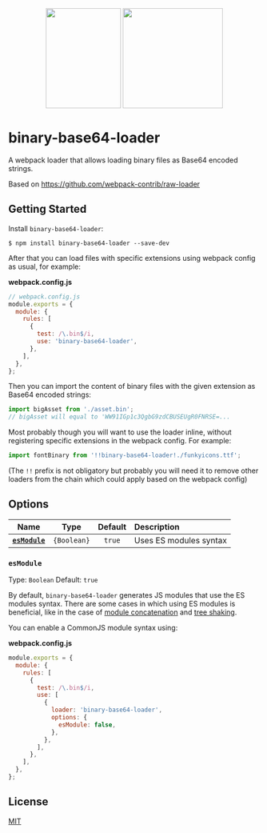 <div align="center">
  <img width="150" height="200"
    src="https://www.iconfinder.com/icons/298769/download/svg/512">
  <a href="https://github.com/webpack/webpack">
    <img width="200" height="200"
      src="https://webpack.js.org/assets/icon-square-big.svg">
  </a>
</div>

# binary-base64-loader

A webpack loader that allows loading binary files as Base64 encoded strings.

Based on https://github.com/webpack-contrib/raw-loader

## Getting Started

Install `binary-base64-loader`:

```console
$ npm install binary-base64-loader --save-dev
```

After that you can load files with specific extensions using webpack config as usual, for example:

**webpack.config.js**

```js
// webpack.config.js
module.exports = {
  module: {
    rules: [
      {
        test: /\.bin$/i,
        use: 'binary-base64-loader',
      },
    ],
  },
};
```

Then you can import the content of binary files with the given extension as Base64 encoded strings:

```js
import bigAsset from './asset.bin';
// bigAsset will equal to 'WW91IGp1c3QgbG9zdCBUSEUgR0FNRSE=...
```

Most probably though you will want to use the loader inline, without registering specific extensions in the webpack config. For example:

```js
import fontBinary from '!!binary-base64-loader!./funkyicons.ttf';
```

(The `!!` prefix is not obligatory but probably you will need it to remove other loaders from the chain which could apply based on the webpack config)

## Options

|            Name             |    Type     | Default | Description            |
| :-------------------------: | :---------: | :-----: | :--------------------- |
| **[`esModule`](#esmodule)** | `{Boolean}` | `true`  | Uses ES modules syntax |

### `esModule`

Type: `Boolean`
Default: `true`

By default, `binary-base64-loader` generates JS modules that use the ES modules syntax.
There are some cases in which using ES modules is beneficial, like in the case of [module concatenation](https://webpack.js.org/plugins/module-concatenation-plugin/) and [tree shaking](https://webpack.js.org/guides/tree-shaking/).

You can enable a CommonJS module syntax using:

**webpack.config.js**

```js
module.exports = {
  module: {
    rules: [
      {
        test: /\.bin$/i,
        use: [
          {
            loader: 'binary-base64-loader',
            options: {
              esModule: false,
            },
          },
        ],
      },
    ],
  },
};
```

## License

[MIT](./LICENSE)
